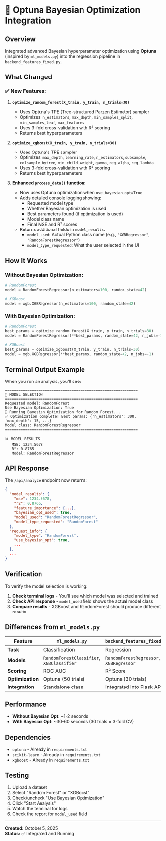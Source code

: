 # 🔬 Optuna Bayesian Optimization Integration

## Overview
Integrated advanced Bayesian hyperparameter optimization using **Optuna** (inspired by `ml_models.py`) into the regression pipeline in `backend_features_fixed.py`.

## What Changed

### ✅ **New Features:**

1. **`optimize_random_forest(X_train, y_train, n_trials=30)`**
   - Uses Optuna's TPE (Tree-structured Parzen Estimator) sampler
   - Optimizes: `n_estimators`, `max_depth`, `min_samples_split`, `min_samples_leaf`, `max_features`
   - Uses 3-fold cross-validation with R² scoring
   - Returns best hyperparameters

2. **`optimize_xgboost(X_train, y_train, n_trials=30)`**
   - Uses Optuna's TPE sampler
   - Optimizes: `max_depth`, `learning_rate`, `n_estimators`, `subsample`, `colsample_bytree`, `min_child_weight`, `gamma`, `reg_alpha`, `reg_lambda`
   - Uses 3-fold cross-validation with R² scoring
   - Returns best hyperparameters

3. **Enhanced `process_data()` function:**
   - Now uses Optuna optimization when `use_bayesian_opt=True`
   - Adds detailed console logging showing:
     - Requested model type
     - Whether Bayesian optimization is used
     - Best parameters found (if optimization is used)
     - Model class name
     - Final MSE and R² scores
   - Returns additional fields in `model_results`:
     - `model_used`: Actual Python class name (e.g., `"XGBRegressor"`, `"RandomForestRegressor"`)
     - `model_type_requested`: What the user selected in the UI

## How It Works

### **Without Bayesian Optimization:**
```python
# RandomForest
model = RandomForestRegressor(n_estimators=100, random_state=42)

# XGBoost
model = xgb.XGBRegressor(n_estimators=100, random_state=42)
```

### **With Bayesian Optimization:**
```python
# RandomForest
best_params = optimize_random_forest(X_train, y_train, n_trials=30)
model = RandomForestRegressor(**best_params, random_state=42, n_jobs=-1)

# XGBoost
best_params = optimize_xgboost(X_train, y_train, n_trials=30)
model = xgb.XGBRegressor(**best_params, random_state=42, n_jobs=-1)
```

## Terminal Output Example

When you run an analysis, you'll see:

```
============================================================
🤖 MODEL SELECTION
============================================================
Requested model: RandomForest
Use Bayesian Optimization: True
🔬 Running Bayesian Optimization for Random Forest...
✅ Optimization complete! Best params: {'n_estimators': 300, 'max_depth': 15, ...}
Model class: RandomForestRegressor
============================================================

📊 MODEL RESULTS:
   MSE: 1234.5678
   R²: 0.8765
   Model: RandomForestRegressor
```

## API Response

The `/api/analyze` endpoint now returns:

```json
{
  "model_results": {
    "mse": 1234.5678,
    "r2": 0.8765,
    "feature_importance": {...},
    "bayesian_opt_used": true,
    "model_used": "RandomForestRegressor",
    "model_type_requested": "RandomForest"
  },
  "request_info": {
    "model_type": "RandomForest",
    "use_bayesian_opt": true,
    ...
  },
  ...
}
```

## Verification

To verify the model selection is working:

1. **Check terminal logs** - You'll see which model was selected and trained
2. **Check API response** - `model_used` field shows the actual model class
3. **Compare results** - XGBoost and RandomForest should produce different results

## Differences from `ml_models.py`

| Feature | `ml_models.py` | `backend_features_fixed.py` |
|---------|----------------|----------------------------|
| **Task** | Classification | Regression |
| **Models** | `RandomForestClassifier`, `XGBClassifier` | `RandomForestRegressor`, `XGBRegressor` |
| **Scoring** | ROC AUC | R² Score |
| **Optimization** | Optuna (50 trials) | Optuna (30 trials) |
| **Integration** | Standalone class | Integrated into Flask API |

## Performance

- **Without Bayesian Opt**: ~1-2 seconds
- **With Bayesian Opt**: ~30-60 seconds (30 trials × 3-fold CV)

## Dependencies

- `optuna` - Already in `requirements.txt`
- `scikit-learn` - Already in `requirements.txt`
- `xgboost` - Already in `requirements.txt`

## Testing

1. Upload a dataset
2. Select "Random Forest" or "XGBoost"
3. Check/uncheck "Use Bayesian Optimization"
4. Click "Start Analysis"
5. Watch the terminal for logs
6. Check the report for `model_used` field

---

**Created:** October 5, 2025  
**Status:** ✅ Integrated and Running
